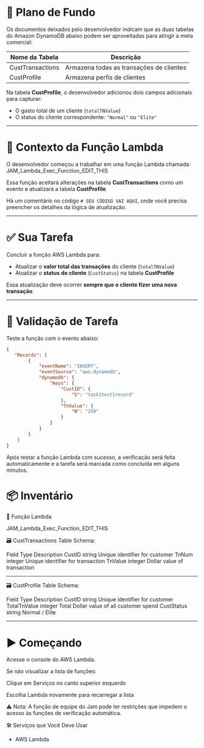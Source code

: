 # 📄 Plano de Fundo

Os documentos deixados pelo desenvolvedor indicam que as duas tabelas do Amazon DynamoDB abaixo podem ser aproveitadas para atingir a meta comercial:

| Nome da Tabela     | Descrição                           |
|--------------------|-------------------------------------|
| CustTransactions   | Armazena todas as transações de clientes |
| CustProfile        | Armazena perfis de clientes         |

Na tabela **CustProfile**, o desenvolvedor adicionou dois campos adicionais para capturar:

- O gasto total de um cliente (`totalTNValue`)
- O status do cliente correspondente: `"Normal"` ou `"Elite"`

---

# 🧠 Contexto da Função Lambda

O desenvolvedor começou a trabalhar em uma função Lambda chamada:  JAM_Lambda_Exec_Function_EDIT_THIS


Essa função aceitará alterações na tabela **CustTransactions** como um evento e atualizará a tabela **CustProfile**.

Há um comentário no código `# SEU CÓDIGO VAI AQUI`, onde você precisa preencher os detalhes da lógica de atualização.

---

# ✅ Sua Tarefa

Concluir a função AWS Lambda para:

- Atualizar o **valor total das transações** do cliente (`totalTNValue`)
- Atualizar o **status do cliente** (`CustStatus`) na tabela **CustProfile**

Essa atualização deve ocorrer **sempre que o cliente fizer uma nova transação**.

---

# 🧪 Validação de Tarefa

Teste a função com o evento abaixo:

```json
{
   "Records": [
        {
            "eventName": "INSERT",
            "eventSource": "aws:dynamodb",
            "dynamodb": {
                "Keys": {
                    "CustID": {
                        "S": "task1test1record"
                    },
                    "TnValue": {
                        "N": "250"
                    }
                }
            }
        }
    ]
}

```

Após testar a função Lambda com sucesso, a verificação será feita automaticamente e a tarefa será marcada como concluída em alguns minutos.

# 📦 Inventário

🧠 Função Lambda

JAM_Lambda_Exec_Function_EDIT_THIS


🗃️  CustTransactions Table Schema:

Field	    Type	          Description
CustID	  string	  Unique identifier for customer
TnNum	    integer  	Unique identifier for transaction
TnValue	  integer	  Dollar value of transaction
-------------	-----------	--------------------------------


🗃️ CustProfile Table Schema:

Field	          Type	            Description
CustID	        string	    Unique identifier for customer
TotalTnValue	  integer	    Total Dollar value of all customer spend
CustStatus	    string	    Normal / Elite
-------------------	-----------	--------------------------

# ▶️ Começando
Acesse o console do AWS Lambda.

Se não visualizar a lista de funções:

Clique em Serviços no canto superior esquerdo

Escolha Lambda novamente para recarregar a lista

⚠️ Nota: A função de equipe do Jam pode ter restrições que impedem o acesso às funções de verificação automática.

🛠️ Serviços que Você Deve Usar
- AWS Lambda

 
